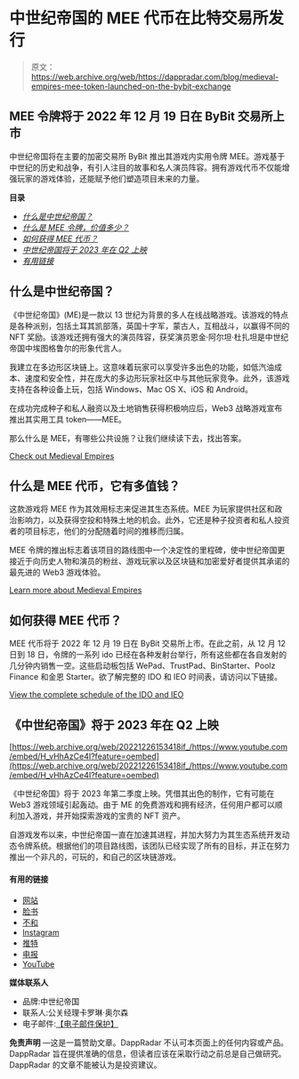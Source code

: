 # 中世纪帝国的 MEE 代币在比特交易所发行

> 原文：<https://web.archive.org/web/https://dappradar.com/blog/medieval-empires-mee-token-launched-on-the-bybit-exchange>

## MEE 令牌将于 2022 年 12 月 19 日在 ByBit 交易所上市

中世纪帝国将在主要的加密交易所 ByBit 推出其游戏内实用令牌 MEE。游戏基于中世纪的历史和战争，有引人注目的故事和名人演员阵容。拥有游戏代币不仅能增强玩家的游戏体验，还能赋予他们塑造项目未来的力量。

**目录**

*   *[什么是中世纪帝国？](https://web.archive.org/web/20221226153418/https://dappradar.com/blog/medieval-empires-mee-token-launched-on-the-bybit-exchange/#what)*
*   [*什么是 MEE 令牌，价值多少？*](https://web.archive.org/web/20221226153418/https://dappradar.com/blog/medieval-empires-mee-token-launched-on-the-bybit-exchange/#MEE)
*   [*如何获得 MEE 代币？*](https://web.archive.org/web/20221226153418/https://dappradar.com/blog/medieval-empires-mee-token-launched-on-the-bybit-exchange/#how)
*   [*中世纪帝国将于 2023 年在 Q2 上映*](https://web.archive.org/web/20221226153418/https://dappradar.com/blog/medieval-empires-mee-token-launched-on-the-bybit-exchange/#release)
*   *[有用链接](https://web.archive.org/web/20221226153418/https://dappradar.com/blog/medieval-empires-mee-token-launched-on-the-bybit-exchange/#links)*

## 什么是中世纪帝国？

《中世纪帝国》(ME)是一款以 13 世纪为背景的多人在线战略游戏。该游戏的特点是各种派别，包括土耳其凯部落，英国十字军，蒙古人，互相战斗，以赢得不同的 NFT 奖励。该游戏还拥有强大的演员阵容，获奖演员恩金·阿尔坦·杜扎坦是中世纪帝国中埃图格鲁尔的形象代言人。

我建立在多边形区块链上。这意味着玩家可以享受许多出色的功能，如低汽油成本、速度和安全性，并在庞大的多边形玩家社区中与其他玩家竞争。此外，该游戏支持在各种设备上玩，包括 Windows、Mac OS X、iOS 和 Android。

在成功完成种子和私人融资以及土地销售获得积极响应后，Web3 战略游戏宣布推出其实用工具 token——MEE。

那么什么是 MEE，有哪些公共设施？让我们继续读下去，找出答案。

[Check out Medieval Empires](https://web.archive.org/web/20221226153418/https://www.medievalempires.com/)

## 什么是 MEE 代币，它有多值钱？

这款游戏将 MEE 作为其效用标志来促进其生态系统。MEE 为玩家提供社区和政治影响力，以及获得空投和特殊土地的机会。此外，它还是种子投资者和私人投资者的项目标志，他们的分配随着时间的推移而归属。

MEE 令牌的推出标志着该项目的路线图中一个决定性的里程碑，使中世纪帝国更接近于向历史人物和演员的粉丝、游戏玩家以及区块链和加密爱好者提供其承诺的最先进的 Web3 游戏体验。

[Learn more about Medieval Empires](https://web.archive.org/web/20221226153418/https://www.medievalempires.com/)

## 如何获得 MEE 代币？

MEE 代币将于 2022 年 12 月 19 日在 ByBit 交易所上市。在此之前，从 12 月 12 日到 18 日，令牌的一系列 ido 已经在各种发射台举行，所有这些都在各自发射的几分钟内销售一空。这些启动板包括 WePad、TrustPad、BinStarter、Poolz Finance 和金恩 Starter。欲了解完整的 IDO 和 IEO 时间表，请访问以下链接。

[View the complete schedule of the IDO and IEO](https://web.archive.org/web/20221226153418/https://www.medievalempires.com/mee-token-launch)

## 《中世纪帝国》将于 2023 年在 Q2 上映

[https://web.archive.org/web/20221226153418if_/https://www.youtube.com/embed/H_vHhAzCe4I?feature=oembed](https://web.archive.org/web/20221226153418if_/https://www.youtube.com/embed/H_vHhAzCe4I?feature=oembed)

《中世纪帝国》将于 2023 年第二季度上映。凭借其出色的制作，它有可能在 Web3 游戏领域引起轰动。由于 ME 的免费游戏和拥有经济，任何用户都可以顺利加入游戏，并开始探索游戏的宝贵的 NFT 资产。

自游戏发布以来，中世纪帝国一直在加速其进程，并加大努力为其生态系统开发动态令牌系统。根据他们的项目路线图，该团队已经实现了所有的目标，并正在努力推出一个非凡的，可玩的，和自己的区块链游戏。

#### **有用的链接**

*   [网站](https://web.archive.org/web/20221226153418/https://www.medievalempires.com/)
*   [脸书](https://web.archive.org/web/20221226153418/https://www.facebook.com/medievalempirescom)
*   [不和](https://web.archive.org/web/20221226153418/https://discord.com/invite/ZhRYszk3qF)
*   [Instagram](https://web.archive.org/web/20221226153418/https://www.instagram.com/medievalempirescom/)
*   [推特](https://web.archive.org/web/20221226153418/https://twitter.com/MedievalEmpires)
*   [电报](https://web.archive.org/web/20221226153418/https://t.me/Medievalempireschat)
*   [YouTube](https://web.archive.org/web/20221226153418/https://www.youtube.com/channel/UCSFO9rt_lG5nApw645ws5uQ)

**媒体联系人**

*   品牌:中世纪帝国
*   联系人:公关经理卡罗琳·奥尔森
*   电子邮件:[【电子邮件保护】](/web/20221226153418/https://dappradar.com/cdn-cgi/l/email-protection)

**免责声明** —这是一篇赞助文章。DappRadar 不认可本页面上的任何内容或产品。DappRadar 旨在提供准确的信息，但读者应该在采取行动之前总是自己做研究。DappRadar 的文章不能被认为是投资建议。